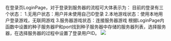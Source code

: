 在登录页LoginPage，对于登录到服务器的流程可大体表示为：
目前的登录有三个状态：
1.无用户状态：用户并未使用自己ID登录
2.本地游戏状态：使用本地用户登录游戏，无联网游戏
3.服务器游戏状态：连接服务器游戏
根据LoginPage内函数中设置的种子服务器IP和port找到种子服务器中存储的服务器列表，选择服务器，在选择服务器的过程中设置了登录用户ID。
<img src="C:\Users\DrowGames\Desktop\Login_Flow.jpg" />